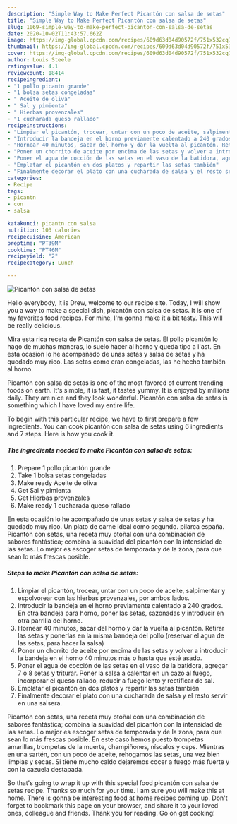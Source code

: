 ```yaml
---
description: "Simple Way to Make Perfect Picantón con salsa de setas"
title: "Simple Way to Make Perfect Picantón con salsa de setas"
slug: 1069-simple-way-to-make-perfect-picanton-con-salsa-de-setas
date: 2020-10-02T11:43:57.662Z
image: https://img-global.cpcdn.com/recipes/609d63d04d90572f/751x532cq70/picanton-con-salsa-de-setas-foto-principal.jpg
thumbnail: https://img-global.cpcdn.com/recipes/609d63d04d90572f/751x532cq70/picanton-con-salsa-de-setas-foto-principal.jpg
cover: https://img-global.cpcdn.com/recipes/609d63d04d90572f/751x532cq70/picanton-con-salsa-de-setas-foto-principal.jpg
author: Louis Steele
ratingvalue: 4.1
reviewcount: 18414
recipeingredient:
- "1 pollo picantn grande"
- "1 bolsa setas congeladas"
- " Aceite de oliva"
- " Sal y pimienta"
- " Hierbas provenzales"
- "1 cucharada queso rallado"
recipeinstructions:
- "Limpiar el picantón, trocear, untar con un poco de aceite, salpimentar y espolvorear con las hierbas provenzales, por ambos lados."
- "Introducir la bandeja en el horno previamente calentado a 240 grados. En otra bandeja para horno, poner las setas, sazonadas y introducir en otra parrilla del horno."
- "Hornear 40 minutos, sacar del horno y dar la vuelta al picantón. Retirar las setas y ponerlas en la misma bandeja del pollo (reservar el agua de las setas, para hacer la salsa)"
- "Poner un chorrito de aceite por encima de las setas y volver a introducir la bandeja en el horno 40 minutos más o hasta que esté asado."
- "Poner el agua de cocción de las setas en el vaso de la batidora, agregar 7 o 8 setas y triturar. Poner la salsa a calentar en un cazo al fuego, incorporar el queso rallado, reducir a fuego lento y rectificar de sal."
- "Emplatar el picantón en dos platos y repartir las setas también"
- "Finalmente decorar el plato con una cucharada de salsa y el resto servir en una salsera."
categories:
- Recipe
tags:
- picantn
- con
- salsa

katakunci: picantn con salsa 
nutrition: 103 calories
recipecuisine: American
preptime: "PT39M"
cooktime: "PT46M"
recipeyield: "2"
recipecategory: Lunch

---
```



![Picantón con salsa de setas](https://img-global.cpcdn.com/recipes/609d63d04d90572f/751x532cq70/picanton-con-salsa-de-setas-foto-principal.jpg)

Hello everybody, it is Drew, welcome to our recipe site. Today, I will show you a way to make a special dish, picantón con salsa de setas. It is one of my favorites food recipes. For mine, I'm gonna make it a bit tasty. This will be really delicious.

Mira esta rica receta de Picantón con salsa de setas. El pollo picantón lo hago de muchas maneras, lo suelo hacer al horno y queda tipo a l&#39;ast. En esta ocasión lo he acompañado de unas setas y salsa de setas y ha quedado muy rico. Las setas como eran congeladas, las he hecho también al horno.

Picantón con salsa de setas is one of the most favored of current trending foods on earth. It's simple, it is fast, it tastes yummy. It is enjoyed by millions daily. They are nice and they look wonderful. Picantón con salsa de setas is something which I have loved my entire life.


To begin with this particular recipe, we have to first prepare a few ingredients. You can cook picantón con salsa de setas using 6 ingredients and 7 steps. Here is how you cook it.

<!--inarticleads1-->

##### The ingredients needed to make Picantón con salsa de setas:

1. Prepare 1 pollo picantón grande
1. Take 1 bolsa setas congeladas
1. Make ready  Aceite de oliva
1. Get  Sal y pimienta
1. Get  Hierbas provenzales
1. Make ready 1 cucharada queso rallado


En esta ocasión lo he acompañado de unas setas y salsa de setas y ha quedado muy rico. Un plato de carne ideal como segundo. pilarca españa. Picantón con setas, una receta muy otoñal con una combinación de sabores fantástica; combina la suavidad del picantón con la intensidad de las setas. Lo mejor es escoger setas de temporada y de la zona, para que sean lo más frescas posible. 

<!--inarticleads2-->

##### Steps to make Picantón con salsa de setas:

1. Limpiar el picantón, trocear, untar con un poco de aceite, salpimentar y espolvorear con las hierbas provenzales, por ambos lados.
1. Introducir la bandeja en el horno previamente calentado a 240 grados. En otra bandeja para horno, poner las setas, sazonadas y introducir en otra parrilla del horno.
1. Hornear 40 minutos, sacar del horno y dar la vuelta al picantón. Retirar las setas y ponerlas en la misma bandeja del pollo (reservar el agua de las setas, para hacer la salsa)
1. Poner un chorrito de aceite por encima de las setas y volver a introducir la bandeja en el horno 40 minutos más o hasta que esté asado.
1. Poner el agua de cocción de las setas en el vaso de la batidora, agregar 7 o 8 setas y triturar. Poner la salsa a calentar en un cazo al fuego, incorporar el queso rallado, reducir a fuego lento y rectificar de sal.
1. Emplatar el picantón en dos platos y repartir las setas también
1. Finalmente decorar el plato con una cucharada de salsa y el resto servir en una salsera.


Picantón con setas, una receta muy otoñal con una combinación de sabores fantástica; combina la suavidad del picantón con la intensidad de las setas. Lo mejor es escoger setas de temporada y de la zona, para que sean lo más frescas posible. En este caso hemos puesto trompetas amarillas, trompetas de la muerte, champiñones, níscalos y ceps. Mientras en una sartén, con un poco de aceite, rehogamos las setas, una vez bien limpias y secas. Si tiene mucho caldo dejaremos cocer a fuego más fuerte y con la cazuela destapada. 

So that's going to wrap it up with this special food picantón con salsa de setas recipe. Thanks so much for your time. I am sure you will make this at home. There is gonna be interesting food at home recipes coming up. Don't forget to bookmark this page on your browser, and share it to your loved ones, colleague and friends. Thank you for reading. Go on get cooking!
